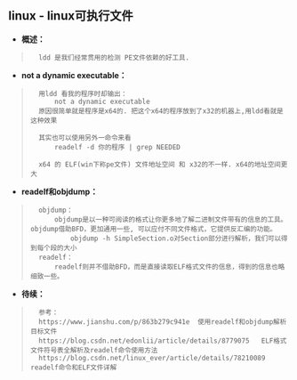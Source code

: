 ## linux - linux可执行文件
- **概述：**
>       ldd 是我们经常贯用的检测 PE文件依赖的好工具.
>
>

- **not a dynamic executable：**
>       用ldd 看我的程序时却输出：
>           not a dynamic executable
>       原因很简单就是程序是x64的. 把这个x64的程序放到了x32的机器上,用ldd看就是这种效果
>
>       其实也可以使用另外一命令来看
>           readelf -d 你的程序 | grep NEEDED
>
>       x64 的 ELF(win下称pe文件) 文件地址空间 和 x32的不一样. x64的地址空间更大
>
>

- **readelf和objdump：**
>       objdump：
>           objdump是以一种可阅读的格式让你更多地了解二进制文件带有的信息的工具。objdump借助BFD，更加通用一些, 可以应付不同文件格式，它提供反汇编的功能。
>               objdump -h SimpleSection.o对Section部分进行解析，我们可以得到每个段的大小
>       readelf：
>           readelf则并不借助BFD，而是直接读取ELF格式文件的信息，得到的信息也略细致一些。
>
>
>
>
>
>
>
>
>
>
>
>

- **待续：**
>       参考：
>       https://www.jianshu.com/p/863b279c941e  使用readelf和objdump解析目标文件
>       https://blog.csdn.net/edonlii/article/details/8779075   ELF格式文件符号表全解析及readelf命令使用方法
>       https://blog.csdn.net/linux_ever/article/details/78210089   readelf命令和ELF文件详解
>
>
>
>
>
>
>
>
>
>
>
>
>
>
>
>
